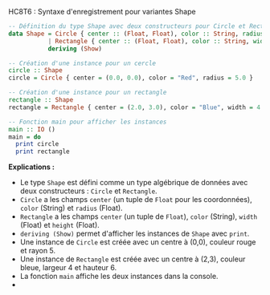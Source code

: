 HC8T6 : Syntaxe d'enregistrement pour variantes Shape

```haskell
-- Définition du type Shape avec deux constructeurs pour Circle et Rectangle
data Shape = Circle { center :: (Float, Float), color :: String, radius :: Float }
           | Rectangle { center :: (Float, Float), color :: String, width :: Float, height :: Float }
           deriving (Show)

-- Création d'une instance pour un cercle
circle :: Shape
circle = Circle { center = (0.0, 0.0), color = "Red", radius = 5.0 }

-- Création d'une instance pour un rectangle
rectangle :: Shape
rectangle = Rectangle { center = (2.0, 3.0), color = "Blue", width = 4.0, height = 6.0 }

-- Fonction main pour afficher les instances
main :: IO ()
main = do
  print circle
  print rectangle
```

**Explications :**
- Le type `Shape` est défini comme un type algébrique de données avec deux constructeurs : `Circle` et `Rectangle`.
- `Circle` a les champs `center` (un tuple de `Float` pour les coordonnées), `color` (String) et `radius` (Float).
- `Rectangle` a les champs `center` (un tuple de `Float`), `color` (String), `width` (Float) et `height` (Float).
- `deriving (Show)` permet d'afficher les instances de `Shape` avec `print`.
- Une instance de `Circle` est créée avec un centre à (0,0), couleur rouge et rayon 5.
- Une instance de `Rectangle` est créée avec un centre à (2,3), couleur bleue, largeur 4 et hauteur 6.
- La fonction `main` affiche les deux instances dans la console.
- 

